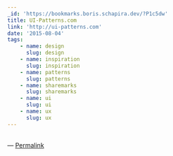 ```yaml
---
_id: 'https://bookmarks.boris.schapira.dev/?P1c5dw'
title: UI-Patterns.com
link: 'http://ui-patterns.com'
date: '2015-08-04'
tags:
    - name: design
      slug: design
    - name: inspiration
      slug: inspiration
    - name: patterns
      slug: patterns
    - name: sharemarks
      slug: sharemarks
    - name: ui
      slug: ui
    - name: ux
      slug: ux
---
```


<br>&#8212;
<a href="https://bookmarks.boris.schapira.dev/?P1c5dw" title="Permalink">Permalink</a>
